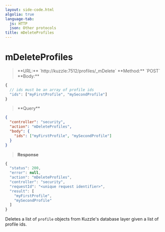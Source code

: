 ```yaml
---
layout: side-code.html
algolia: true
language-tab:
  js: HTTP
  json: Other protocols
title: mDeleteProfiles
---
```



# mDeleteProfiles



<blockquote class="js">
<p>
**URL:** `http://kuzzle:7512/profiles/_mDelete`  
**Method:** `POST`  
**Body:**
</p>
</blockquote>


```js
{
  // ids must be an array of profile ids
  "ids": ["myFirstProfile", "mySecondProfile"]
}
```

<blockquote class="json">
<p>
**Query**
</p>
</blockquote>

```json
{
  "controller": "security",
  "action": "mDeleteProfiles",
  "body": {
    "ids": ["myFirstProfile", "mySecondProfile"]
  }
}
```

>**Response**

```javascript
{
  "status": 200,
  "error": null,
  "action": "mDeleteProfiles",
  "controller": "security",
  "requestId": "<unique request identifier>",
  "result": [
    "myFirstProfile",
    "mySecondProfile"
  ]
}
```

Deletes a list of `profile` objects from Kuzzle's database layer given a list of profile ids.

